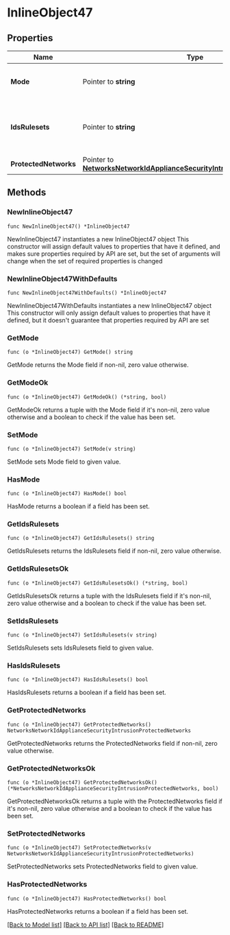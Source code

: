 # InlineObject47

## Properties

Name | Type | Description | Notes
------------ | ------------- | ------------- | -------------
**Mode** | Pointer to **string** | Set mode to &#39;disabled&#39;/&#39;detection&#39;/&#39;prevention&#39; (optional - omitting will leave current config unchanged) | [optional] 
**IdsRulesets** | Pointer to **string** | Set the detection ruleset &#39;connectivity&#39;/&#39;balanced&#39;/&#39;security&#39; (optional - omitting will leave current config unchanged). Default value is &#39;balanced&#39; if none currently saved | [optional] 
**ProtectedNetworks** | Pointer to [**NetworksNetworkIdApplianceSecurityIntrusionProtectedNetworks**](NetworksNetworkIdApplianceSecurityIntrusionProtectedNetworks.md) |  | [optional] 

## Methods

### NewInlineObject47

`func NewInlineObject47() *InlineObject47`

NewInlineObject47 instantiates a new InlineObject47 object
This constructor will assign default values to properties that have it defined,
and makes sure properties required by API are set, but the set of arguments
will change when the set of required properties is changed

### NewInlineObject47WithDefaults

`func NewInlineObject47WithDefaults() *InlineObject47`

NewInlineObject47WithDefaults instantiates a new InlineObject47 object
This constructor will only assign default values to properties that have it defined,
but it doesn't guarantee that properties required by API are set

### GetMode

`func (o *InlineObject47) GetMode() string`

GetMode returns the Mode field if non-nil, zero value otherwise.

### GetModeOk

`func (o *InlineObject47) GetModeOk() (*string, bool)`

GetModeOk returns a tuple with the Mode field if it's non-nil, zero value otherwise
and a boolean to check if the value has been set.

### SetMode

`func (o *InlineObject47) SetMode(v string)`

SetMode sets Mode field to given value.

### HasMode

`func (o *InlineObject47) HasMode() bool`

HasMode returns a boolean if a field has been set.

### GetIdsRulesets

`func (o *InlineObject47) GetIdsRulesets() string`

GetIdsRulesets returns the IdsRulesets field if non-nil, zero value otherwise.

### GetIdsRulesetsOk

`func (o *InlineObject47) GetIdsRulesetsOk() (*string, bool)`

GetIdsRulesetsOk returns a tuple with the IdsRulesets field if it's non-nil, zero value otherwise
and a boolean to check if the value has been set.

### SetIdsRulesets

`func (o *InlineObject47) SetIdsRulesets(v string)`

SetIdsRulesets sets IdsRulesets field to given value.

### HasIdsRulesets

`func (o *InlineObject47) HasIdsRulesets() bool`

HasIdsRulesets returns a boolean if a field has been set.

### GetProtectedNetworks

`func (o *InlineObject47) GetProtectedNetworks() NetworksNetworkIdApplianceSecurityIntrusionProtectedNetworks`

GetProtectedNetworks returns the ProtectedNetworks field if non-nil, zero value otherwise.

### GetProtectedNetworksOk

`func (o *InlineObject47) GetProtectedNetworksOk() (*NetworksNetworkIdApplianceSecurityIntrusionProtectedNetworks, bool)`

GetProtectedNetworksOk returns a tuple with the ProtectedNetworks field if it's non-nil, zero value otherwise
and a boolean to check if the value has been set.

### SetProtectedNetworks

`func (o *InlineObject47) SetProtectedNetworks(v NetworksNetworkIdApplianceSecurityIntrusionProtectedNetworks)`

SetProtectedNetworks sets ProtectedNetworks field to given value.

### HasProtectedNetworks

`func (o *InlineObject47) HasProtectedNetworks() bool`

HasProtectedNetworks returns a boolean if a field has been set.


[[Back to Model list]](../README.md#documentation-for-models) [[Back to API list]](../README.md#documentation-for-api-endpoints) [[Back to README]](../README.md)


